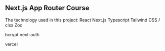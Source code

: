 ## Next.js App Router Course

The technology used in this project:
React
Next.js
Typescript
Tailwind CSS / clsx
Zod

bcrypt
next-auth

vercel
